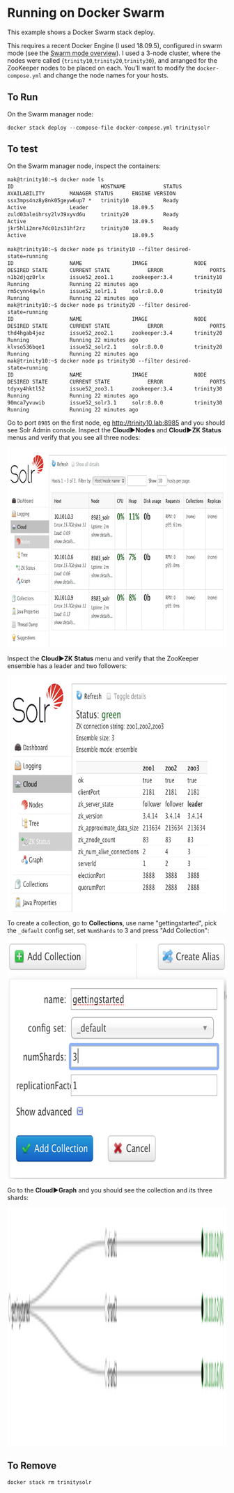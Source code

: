 Running on Docker Swarm
=======================

This example shows a Docker Swarm stack deploy.

This requires a recent Docker Engine (I used 18.09.5), configured in swarm mode (see the [Swarm mode overview](https://docs.docker.com/engine/swarm/)). I used a 3-node cluster, where the nodes were called {`trinity10`,`trinity20`,`trinity30`}, and arranged for the ZooKeeper nodes to be placed on each. You'll want to modify the `docker-compose.yml` and change the node names for your hosts.

To Run
------

On the Swarm manager node:
```
docker stack deploy --compose-file docker-compose.yml trinitysolr
```

To test
-------

On the Swarm manager node, inspect the containers:

```
mak@trinity10:~$ docker node ls
ID                            HOSTNAME            STATUS              AVAILABILITY        MANAGER STATUS      ENGINE VERSION
ssx3mps4nz8y8nk05geyw6up7 *   trinity10           Ready               Active              Leader              18.09.5
zuld03aleihrsy2lv39xyvd6u     trinity20           Ready               Active                                  18.09.5
jkr5hli2mre7dc01zs31hf2rz     trinity30           Ready               Active                                  18.09.5

mak@trinity10:~$ docker node ps trinity10 --filter desired-state=running
ID                  NAME                IMAGE               NODE                DESIRED STATE       CURRENT STATE            ERROR               PORTS
n1b2djqz0rlx        issue52_zoo1.1      zookeeper:3.4       trinity10           Running             Running 22 minutes ago                       
rm5cynn4qwln        issue52_solr1.1     solr:8.0.0          trinity10           Running             Running 22 minutes ago                       
mak@trinity10:~$ docker node ps trinity20 --filter desired-state=running
ID                  NAME                IMAGE               NODE                DESIRED STATE       CURRENT STATE            ERROR               PORTS
thd4hgab4joz        issue52_zoo2.1      zookeeper:3.4       trinity20           Running             Running 22 minutes ago                       
klvso536bqe1        issue52_solr2.1     solr:8.0.0          trinity20           Running             Running 22 minutes ago                       
mak@trinity10:~$ docker node ps trinity30 --filter desired-state=running
ID                  NAME                IMAGE               NODE                DESIRED STATE       CURRENT STATE            ERROR               PORTS
tdyxy4hktl52        issue52_zoo3.1      zookeeper:3.4       trinity30           Running             Running 22 minutes ago                       
90mca7yvuwib        issue52_solr3.1     solr:8.0.0          trinity30           Running             Running 22 minutes ago                       
```


Go to port `8985` on the first node, eg http://trinity10.lab:8985 and you should see Solr Admin console.
Inspect the **Cloud**▶**Nodes** and **Cloud**▶**ZK Status** menus and verify that you see all three nodes:

<p align="center">
<img src="img/nodes.png" title="Nodes" width="859" height="459">
</p>

Inspect the **Cloud**▶**ZK Status** menu and verify that the ZooKeeper ensemble has a leader and two followers:

<p align="center">
<img src="img/zkstatus.png" title="ZK Status" width="781" height="542">
</p>

To create a collection, go to **Collections**, use name "gettingstarted", pick the `_default` config set, set `NumShards` to 3 and press "Add Collection":

<p align="center">
<img src="img/createcollection.png" title="Create Collection" width="698" height="548">
</p>

Go to the **Cloud**▶**Graph** and you should see the collection and its three shards:

<p align="center">
<img src="img/graph.png" title="Graph" width="698" height="548">
</p>

To Remove
---------

```
docker stack rm trinitysolr
```
